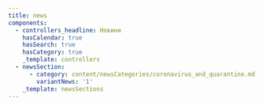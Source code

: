 ```yaml
---
title: news
components:
  - controllers_headline: Новини
    hasCalendar: true
    hasSearch: true
    hasCategory: true
    _template: controllers
  - newsSection:
      - category: content/newsCategories/coronavirus_and_quarantine.md
        variantNews: '1'
    _template: newsSections
---
```


